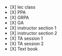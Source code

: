 - \[X\] lec class
- \[X\] PPA
- \[X\] GRPA
- \[X\] GA
- \[X\] instructor section 1
- \[X\] instructor section 2
- \[X\] TA session 1
- \[X\] TA session 2
- \[X\] Text book
